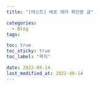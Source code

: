 ```yaml
---
title: "[테스트] 배포 에러 확인용 글"

categories:
  - Blog
tags:

toc: true
toc_sticky: true
toc_label: "목차"

date: 2022-08-14
last_modified_at: 2022-08-14
---
```

